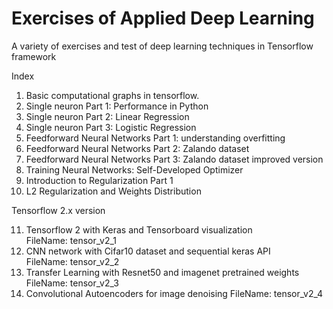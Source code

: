 # Exercises of Applied Deep Learning 

A variety of exercises and test of deep learning techniques in Tensorflow framework

Index

1) Basic computational graphs in tensorflow.
2) Single neuron Part 1: Performance in Python
3) Single neuron Part 2: Linear Regression
4) Single neuron Part 3: Logistic Regression
5) Feedforward Neural Networks Part 1: understanding overfitting
6) Feedforward Neural Networks Part 2: Zalando dataset
7) Feedforward Neural Networks Part 3: Zalando dataset improved version
8) Training Neural Networks: Self-Developed Optimizer 
9) Introduction to Regularization Part 1
10) L2 Regularization and Weights Distribution


Tensorflow 2.x version

11) Tensorflow 2 with Keras and Tensorboard visualization                   
    FileName: tensor_v2_1
12) CNN network with Cifar10 dataset and sequential keras API               
    FileName: tensor_v2_2
13) Transfer Learning with Resnet50 and imagenet pretrained weights         
    FileName: tensor_v2_3
14) Convolutional Autoencoders for image denoising 
    FileName: tensor_v2_4
